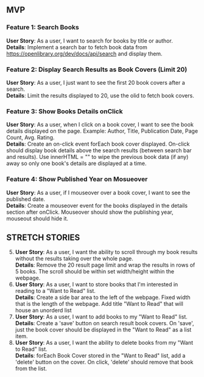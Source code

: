 ## MVP 
### Feature 1: Search Books
**User Story**: As a user, I want to search for books by title or author. <br>
**Details**: Implement a search bar to fetch book data from https://openlibrary.org/dev/docs/api/search and display them.
### Feature 2: Display Search Results as Book Covers (Limit 20)
**User Story**: As a user, I just want to see the first 20 book covers after a search. <br>
**Details**: Limit the results displayed to 20, use the olid to fetch book covers.
### Feature 3: Show Books Details onClick
**User Story**: As a user, when I click on a book cover, I want to see the book details displayed on the page. Example: Author, Title, Publication Date, Page Count, Avg. Rating. <br>
**Details**: Create an on-click event forEach book cover displayed. On-click should display book details above the search results (between search bar and results). Use innerHTML = "" to wipe the previous book data (if any) away so only one book's details are displayed at a time.
### Feature 4: Show Published Year on Mosueover
**User Story**: As a user, if I mouseover over a book cover, I want to see the published date. <br>
**Details**: Create a mouseover event for the books displayed in the details section after onClick. Mouseover should show the publishing year, mouseout should hide it. 

## STRETCH STORIES
5. **User Story**: As a user, I want the ability to scroll through my book results without the results taking over the whole page. <br>
   **Details**: Remove the 20 result page limit and wrap the results in rows of 5 books. The scroll should be within set width/height within the webpage.
6. **User Story**: As a user, I want to store books that I'm interested in reading to a "Want to Read" list. <br>
   **Details**: Create a side bar area to the left of the webpage. Fixed width that is the length of the webpage. Add title "Want to Read" that will house an unorderd list
7. **User Story**: As a user, I want to add books to my "Want to Read" list. <br>
   **Details**: Create a 'save' button on search result book covers. On 'save', just the book cover should be displayed in the "Want to Read" as a list item.
8. **User Story**: As a user, I want the ability to delete books from my "Want to Read" list. <br>
   **Details**: forEach Book Cover stored in the "Want to Read" list, add a 'delete' button on the cover. On click, 'delete' should remove that book from the list.
